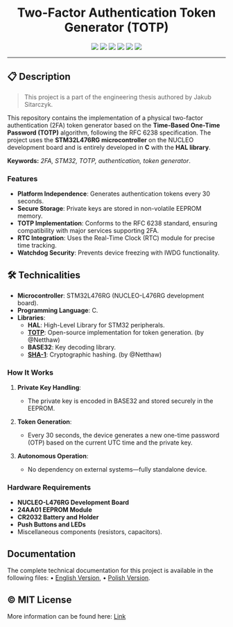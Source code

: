 <h1 align="center">Two-Factor Authentication Token Generator (TOTP)</h1>

<p align="center">
  <img src="https://img.shields.io/badge/C-A8B9CC?style=for-the-badge&logo=c&logoColor=white"/>
  <img src="https://img.shields.io/badge/STM32L4-03234B?style=for-the-badge&logo=stmicroelectronics&logoColor=white"/>
  <img src="https://img.shields.io/badge/HAL_Library-007ACC?style=for-the-badge&logoColor=white"/>
  <img src="https://img.shields.io/badge/TOTP-008000?style=for-the-badge&logoColor=white"/>
  <img src="https://img.shields.io/badge/Embedded-0052CC?style=for-the-badge&logo=embedded&logoColor=white"/>
  <img src="https://img.shields.io/badge/License-MIT-green?style=for-the-badge&logoColor=white"/>
</p>

---

## 📋 Description
> This project is a part of the engineering thesis authored by Jakub Sitarczyk.

This repository contains the implementation of a physical two-factor authentication (2FA) token generator based on the **Time-Based One-Time Password (TOTP)** algorithm, following the RFC 6238 specification. The project uses the **STM32L476RG microcontroller** on the NUCLEO development board and is entirely developed in **C** with the **HAL library**.  

**Keywords:** *2FA, STM32, TOTP, authentication, token generator*.

### Features  
- **Platform Independence**: Generates authentication tokens every 30 seconds.  
- **Secure Storage**: Private keys are stored in non-volatile EEPROM memory.  
- **TOTP Implementation**: Conforms to the RFC 6238 standard, ensuring compatibility with major services supporting 2FA.  
- **RTC Integration**: Uses the Real-Time Clock (RTC) module for precise time tracking.  
- **Watchdog Security**: Prevents device freezing with IWDG functionality.  


## 🛠️ Technicalities
- **Microcontroller**: STM32L476RG (NUCLEO-L476RG development board).  
- **Programming Language**: C.  
- **Libraries**:  
  - **HAL**: High-Level Library for STM32 peripherals.  
  - [**TOTP**](https://github.com/Netthaw/TOTP-MCU): Open-source implementation for token generation. (by @Netthaw)
  - **BASE32**: Key decoding library.  
  - [**SHA-1**](https://github.com/Netthaw/TOTP-MCU): Cryptographic hashing. (by @Netthaw)

### How It Works  
1. **Private Key Handling**:  
   - The private key is encoded in BASE32 and stored securely in the EEPROM.  

2. **Token Generation**:  
   - Every 30 seconds, the device generates a new one-time password (OTP) based on the current UTC time and the private key.  

3. **Autonomous Operation**:  
   - No dependency on external systems—fully standalone device.  

### Hardware Requirements  
- **NUCLEO-L476RG Development Board**  
- **24AA01 EEPROM Module**  
- **CR2032 Battery and Holder**  
- **Push Buttons and LEDs**  
- Miscellaneous components (resistors, capacitors).  


## Documentation
The complete technical documentation for this project is available in the following files:
	•	[English Version](),
	•	[Polish Version]().


## ©️ MIT License
More information can be found here: [Link]()
